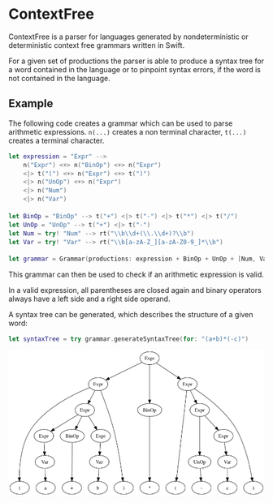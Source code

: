 # ContextFree

ContextFree is a parser for languages generated by nondeterministic or deterministic context free grammars written in Swift.

For a given set of productions the parser is able to
produce a syntax tree for a word contained in the language
or to pinpoint syntax errors, if the word is not contained in the language.

## Example

The following code creates a grammar which can be used to parse arithmetic expressions.
`n(...)` creates a non terminal character, `t(...)` creates a terminal character.

```swift
let expression = "Expr" -->
	n("Expr") <+> n("BinOp") <+> n("Expr")
	<|> t("(") <+> n("Expr") <+> t(")")
	<|> n("UnOp") <+> n("Expr")
	<|> n("Num")
	<|> n("Var")

let BinOp = "BinOp" --> t("+") <|> t("-") <|> t("*") <|> t("/")
let UnOp = "UnOp" --> t("+") <|> t("-")
let Num = try! "Num" --> rt("\\b\\d+(\\.\\d+)?\\b")
let Var = try! "Var" --> rt("\\b[a-zA-Z_][a-zA-Z0-9_]*\\b")

let grammar = Grammar(productions: expression + BinOp + UnOp + [Num, Var], start: "Expr")
```

This grammar can then be used to check if an arithmetic expression is valid.

In a valid expression, all parentheses are closed again and 
binary operators always have a left side and a right side operand.

A syntax tree can be generated, which describes the structure of a given word:

 ```swift
 let syntaxTree = try grammar.generateSyntaxTree(for: "(a+b)*(-c)")
 ```

<img src="example-syntax-tree.png"/>
